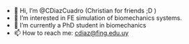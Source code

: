 - 👋 Hi, I’m @CDiazCuadro (Christian for friends ;D )
- 👀 I’m interested in FE simulation of biomechanics systems.
- 🌱 I’m currently a PhD student in biomechanics
- 📫 How to reach me: cdiaz@fing.edu.uy

<!---
CDiazCuadro/CDiazCuadro is a ✨ special ✨ repository because its `README.md` (this file) appears on your GitHub profile.
You can click the Preview link to take a look at your changes.
--->
